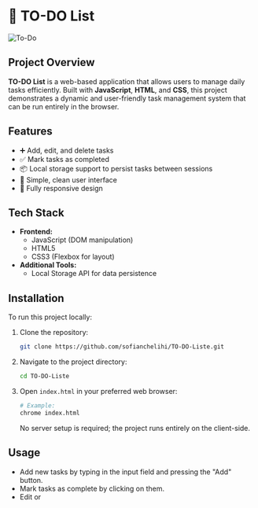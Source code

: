 # 📝 TO-DO List

![To-Do](https://your-image-link.com)

## Project Overview

**TO-DO List** is a web-based application that allows users to manage daily tasks efficiently. Built with **JavaScript**, **HTML**, and **CSS**, this project demonstrates a dynamic and user-friendly task management system that can be run entirely in the browser.

## Features

- ➕ Add, edit, and delete tasks
- ✅ Mark tasks as completed
- 📦 Local storage support to persist tasks between sessions
- 🎨 Simple, clean user interface
- 📱 Fully responsive design

## Tech Stack

- **Frontend:**
  - JavaScript (DOM manipulation)
  - HTML5
  - CSS3 (Flexbox for layout)
- **Additional Tools:**
  - Local Storage API for data persistence

## Installation

To run this project locally:

1. Clone the repository:

    ```bash
    git clone https://github.com/sofianchelihi/TO-DO-Liste.git
    ```

2. Navigate to the project directory:

    ```bash
    cd TO-DO-Liste
    ```

3. Open `index.html` in your preferred web browser:

    ```bash
    # Example:
    chrome index.html
    ```

    No server setup is required; the project runs entirely on the client-side.

## Usage

- Add new tasks by typing in the input field and pressing the "Add" button.
- Mark tasks as complete by clicking on them.
- Edit or
